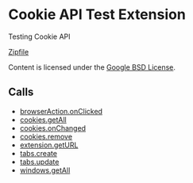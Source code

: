 
Cookie API Test Extension
=======

Testing Cookie API

[Zipfile](http://developer.chrome.com/extensions/examples/api/cookies.zip)

Content is licensed under the [Google BSD License](http://code.google.com/google_bsd_license.html).

Calls
-----

* [browserAction.onClicked](http://developer.chrome.com/extensions/browserAction.html#event-onClicked)
* [cookies.getAll](http://developer.chrome.com/extensions/cookies.html#method-getAll)
* [cookies.onChanged](http://developer.chrome.com/extensions/cookies.html#event-onChanged)
* [cookies.remove](http://developer.chrome.com/extensions/cookies.html#method-remove)
* [extension.getURL](http://developer.chrome.com/extensions/extension.html#method-getURL)
* [tabs.create](http://developer.chrome.com/extensions/tabs.html#method-create)
* [tabs.update](http://developer.chrome.com/extensions/tabs.html#method-update)
* [windows.getAll](http://developer.chrome.com/extensions/windows.html#method-getAll)